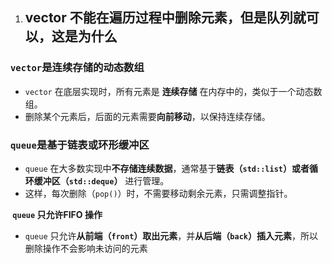 1. ## vector 不能在遍历过程中删除元素，但是队列就可以，这是为什么

### **`vector`**​**​ 是连续存储的**​**动态数组**

* `vector` 在底层实现时，所有元素是 **连续存储** 在内存中的，类似于一个动态数组。
* 删除某个元素后，后面的元素需要 ​**向前移动**​，以保持连续存储。

### **`queue`**​**​ 是基于**​**链表**​**或环形缓冲区**

* `queue` 在大多数实现中 ​**不存储连续数据**​，通常基于 ​**链表**​**​（​**​​**`std::list`**​**​）或者循环缓冲区（​**​​**`std::deque`**​**）** 进行管理。
* 这样，每次删除（`pop()`）时，不需要移动剩余元素，只需调整指针。

**​ ​**​**`queue`**​**​ 只允许 ​**​**FIFO**​**​ 操作**

* `queue` 只允许 **​从前端（​**​​**`front`**​​**）取出元素​**​，并 **​从后端（​**​​**`back`**​​**）插入元素​**​，所以删除操作不会影响未访问的元素

